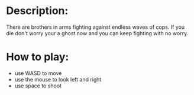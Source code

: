 # Description:
There are brothers in arms fighting against endless waves of cops.
If you die don't worry your a ghost now and you can keep fighting with no worry.

# How to play:
- use WASD to move
- use the mouse to look left and right
- use space to shoot 
